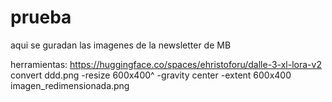 # prueba
aqui se guradan las imagenes de la newsletter de MB

herramientas:
https://huggingface.co/spaces/ehristoforu/dalle-3-xl-lora-v2
convert ddd.png -resize 600x400^ -gravity center -extent 600x400 imagen_redimensionada.png
